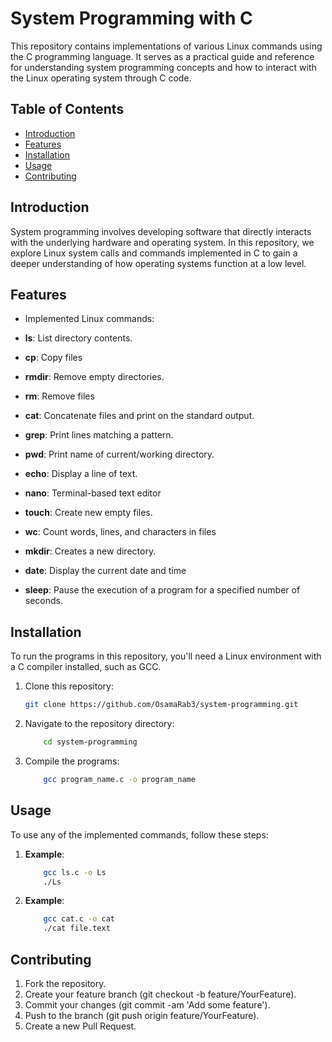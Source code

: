 # System Programming with C

This repository contains implementations of various Linux commands using the C programming language. It serves as a practical guide and reference for understanding system programming concepts and how to interact with the Linux operating system through C code.

## Table of Contents

- [Introduction](#introduction)
- [Features](#features)
- [Installation](#installation)
- [Usage](#usage)
- [Contributing](#contributing)

## Introduction

System programming involves developing software that directly interacts with the underlying hardware and operating system. In this repository, we explore Linux system calls and commands implemented in C to gain a deeper understanding of how operating systems function at a low level.

## Features

- Implemented Linux commands:

- **ls**: List directory contents.
- **cp**: Copy files 
- **rmdir**: Remove empty directories.
- **rm**: Remove files
- **cat**: Concatenate files and print on the standard output.
- **grep**: Print lines matching a pattern.
- **pwd**: Print name of current/working directory.
- **echo**: Display a line of text.
- **nano**: Terminal-based text editor
- **touch**: Create new empty files.
- **wc**: Count words, lines, and characters in files
- **mkdir**:  Creates a new directory.
- **date**:  Display the current date and time
- **sleep**:  Pause the execution of a program for a specified number of seconds.

## Installation

To run the programs in this repository, you'll need a Linux environment with a C compiler installed, such as GCC.

1. Clone this repository:
   ```bash
   git clone https://github.com/OsamaRab3/system-programming.git

2. Navigate to the repository directory:
    ```bash
        cd system-programming
3. Compile the programs:
    ```bash 
        gcc program_name.c -o program_name

## Usage

To use any of the implemented commands, follow these steps:

1. **Example**:
    ```bash
        gcc ls.c -o Ls
        ./Ls 
2. **Example**:
    ```bash 
        gcc cat.c -o cat
        ./cat file.text

## Contributing

1. Fork the repository.
2. Create your feature branch (git checkout -b feature/YourFeature).
3. Commit your changes (git commit -am 'Add some feature').
4. Push to the branch (git push origin feature/YourFeature).
5. Create a new Pull Request.




